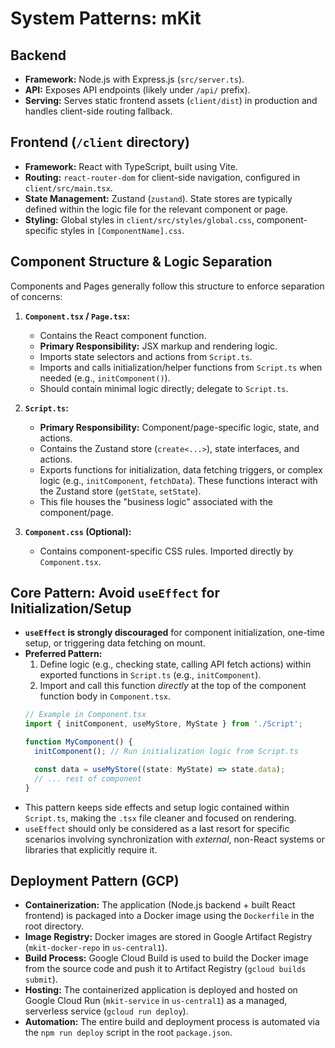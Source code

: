 # System Patterns: mKit

## Backend

-   **Framework:** Node.js with Express.js (`src/server.ts`).
-   **API:** Exposes API endpoints (likely under `/api/` prefix).
-   **Serving:** Serves static frontend assets (`client/dist`) in production and handles client-side routing fallback.

## Frontend (`/client` directory)

-   **Framework:** React with TypeScript, built using Vite.
-   **Routing:** `react-router-dom` for client-side navigation, configured in `client/src/main.tsx`.
-   **State Management:** Zustand (`zustand`). State stores are typically defined within the logic file for the relevant component or page.
-   **Styling:** Global styles in `client/src/styles/global.css`, component-specific styles in `[ComponentName].css`.

## Component Structure & Logic Separation

Components and Pages generally follow this structure to enforce separation of concerns:

1.  **`Component.tsx` / `Page.tsx`:**
    *   Contains the React component function.
    *   **Primary Responsibility:** JSX markup and rendering logic.
    *   Imports state selectors and actions from `Script.ts`.
    *   Imports and calls initialization/helper functions from `Script.ts` when needed (e.g., `initComponent()`).
    *   Should contain minimal logic directly; delegate to `Script.ts`.

2.  **`Script.ts`:**
    *   **Primary Responsibility:** Component/page-specific logic, state, and actions.
    *   Contains the Zustand store (`create<...>`), state interfaces, and actions.
    *   Exports functions for initialization, data fetching triggers, or complex logic (e.g., `initComponent`, `fetchData`). These functions interact with the Zustand store (`getState`, `setState`).
    *   This file houses the "business logic" associated with the component/page.

3.  **`Component.css` (Optional):**
    *   Contains component-specific CSS rules. Imported directly by `Component.tsx`.

## Core Pattern: Avoid `useEffect` for Initialization/Setup

-   **`useEffect` is strongly discouraged** for component initialization, one-time setup, or triggering data fetching on mount.
-   **Preferred Pattern:**
    1.  Define logic (e.g., checking state, calling API fetch actions) within exported functions in `Script.ts` (e.g., `initComponent`).
    2.  Import and call this function *directly* at the top of the component function body in `Component.tsx`.
    ```typescript
    // Example in Component.tsx
    import { initComponent, useMyStore, MyState } from './Script';

    function MyComponent() {
      initComponent(); // Run initialization logic from Script.ts

      const data = useMyStore((state: MyState) => state.data);
      // ... rest of component
    }
    ```
-   This pattern keeps side effects and setup logic contained within `Script.ts`, making the `.tsx` file cleaner and focused on rendering.
-   `useEffect` should only be considered as a last resort for specific scenarios involving synchronization with *external*, non-React systems or libraries that explicitly require it.

## Deployment Pattern (GCP)

-   **Containerization:** The application (Node.js backend + built React frontend) is packaged into a Docker image using the `Dockerfile` in the root directory.
-   **Image Registry:** Docker images are stored in Google Artifact Registry (`mkit-docker-repo` in `us-central1`).
-   **Build Process:** Google Cloud Build is used to build the Docker image from the source code and push it to Artifact Registry (`gcloud builds submit`).
-   **Hosting:** The containerized application is deployed and hosted on Google Cloud Run (`mkit-service` in `us-central1`) as a managed, serverless service (`gcloud run deploy`).
-   **Automation:** The entire build and deployment process is automated via the `npm run deploy` script in the root `package.json`.
